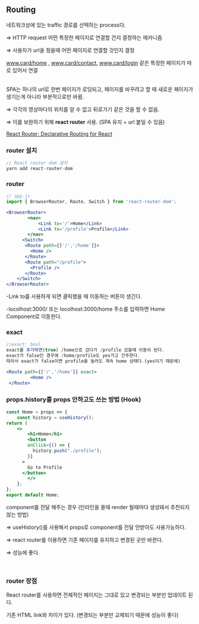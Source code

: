 ## Routing

네트워크상에 있는 traffic 경로를 선택하는 process다.

⇒ HTTP request 어떤 특정한 페이지로 연결할 건지 결정하는 메카니즘

⇒ 사용자가 url을 줬을때 어떤 페이지로 연결할 것인지 결정

www.card/home  , www.card/contact, www.card/login 같은 특정한 페이지가 따로 있어서 연결


</br>
SPA는 하나의 url로 한번 페이지가 로딩되고, 페이지를 바꾸려고 할 때 새로운 페이지가 생기는게 아니라 부분적으로만 바뀜. 

⇒ 각각의 영상마다의 위치를 알 수 없고 뒤로가기 같은 것을 할 수 없음.

⇒ 이를 보완하기 위해 **react router** 사용. (SPA 유지 + url 붙일 수 있음)

[React Router: Declarative Routing for React](https://reactrouter.com/)

### router 설치
```jsx
// React router dom 설치
yarn add react-router-dom
```

### router 
```jsx
// app.js
import { BrowserRouter, Route, Switch } from 'react-router-dom';

<BrowserRouter>
		<nav>
			<Link to='/'>Home</Link>
			<Link to='/profile'>Profile</Link>
		</nav>	
	  <Switch>
       <Route path={['/','/home']}>
         <Home /> 
       </Route>
       <Route path="/profile">
         <Profile />
       </Route>
    </Switch>
</BrowserRouter>
```

-Link to를 사용하게 되면 클릭했을 때 이동하는 버튼이 생긴다.

-locolhost:3000/ 또는 locolhost:3000/home 주소를 입력하면 Home Component로 이동한다.

### exact
```jsx
//exact: bool
exact를 추가하면(true) /home으로 갔다가 /profile 갔을때 이동이 된다. 
exact가 false인 경우에 /home/profile도 yes가고 간주한다. 
따라서 exact가 false이면 profile을 눌러도 계속 home 상태다.(yes이기 때문에)

<Route path={['/','/home']} exact>
         <Home /> 
 </Route>
```


### props.history를 props 안하고도 쓰는 방법 (Hook)

```jsx
const Home = props => {
	const history = useHistory();
return (
	<>
		<h1>Home</h1>
		<button
        onClick={() => {
          history.push("./profile");
        }}
      >
        Go to Profile
      </button>
		</>
	};
};
export default Home;
```

component를 전달 해주는 경우 (인라인을 쓸때 render 될때마다 생성돼서 추천되지 않는 방법)

⇒ useHistory()를 사용해서 props로 component를 전달 안받아도 사용가능하다.

⇒ react router를 이용하면 기존 페이지를 유지하고 변경된 곳만 바뀐다. 

⇒ 성능에 좋다.

</br>

### router 장점
 React router를 사용하면 전체적인 페이지는 그대로 있고 변경되는 부분만 업데이트 된다.

기존 HTML link와 차이가 있다. (변경되는 부분만 교체되기 때문에 성능이 좋다)
